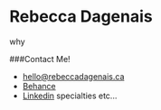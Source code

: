 # Rebecca Dagenais

why

###Contact Me!
- [hello@rebeccadagenais.ca](mailto:hello@rebeccadagenais.ca)
- [Behance](https://www.behance.net/rebecca_dagenais)
- [Linkedin](https://www.linkedin.com/profile/view?id=AAMAABNfgUwBUXMalCmmeWWyFbziHNJKmRKzIIs&trk=hp-identity-name)
specialties
etc...
